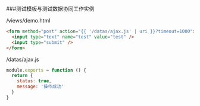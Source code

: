 ###测试模板与测试数据协同工作实例

/views/demo.html
```html
<form method="post" action="{{ '/datas/ajax.js' | uri }}?timeout=1000">
  <input type="text" name="test" value="test" />
  <input type="submit" />
</form>
```

/datas/ajax.js
```javascript
module.exports = function () {
  return {
    status: true,
    message: '操作成功'
  }
}
```